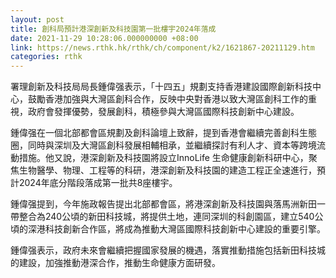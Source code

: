 ```yaml
---
layout: post
title: 創科局預計港深創新及科技園第一批樓宇2024年落成
date: 2021-11-29 10:28:06.000000000 +08:00
link: https://news.rthk.hk/rthk/ch/component/k2/1621867-20211129.htm
categories: rthk
---
```


署理創新及科技局局長鍾偉强表示，「十四五」規劃支持香港建設國際創新科技中心，鼓勵香港加強與大灣區創科合作，反映中央對香港以致大灣區創科工作的重視，政府會發揮優勢，發展創科，積極參與大灣區國際科技創新中心建設。

鍾偉强在一個北部都會區規劃及創科論壇上致辭，提到香港會繼續完善創科生態圈，同時與深圳及大灣區創科發展相輔相承，並繼續探討有利人才、資本等跨境流動措施。他又說，港深創新及科技園將設立InnoLife 生命健康創新科研中心，聚焦生物醫學、物理、工程等的科研，港深創新及科技園的建造工程正全速進行，預計2024年底分階段落成第一批共8座樓宇。

鍾偉强提到，今年施政報告提出北部都會區，將港深創新及科技園與落馬洲新田一帶整合為240公頃的新田科技城，將提供土地，連同深圳的科創園區，建立540公頃的深港科技創新合作區，將成為推動大灣區國際科技創新中心建設的重要引擎。

鍾偉强表示，政府未來會繼續把握國家發展的機遇，落實推動措施包括新田科技城的建設，加強推動港深合作，推動生命健康方面研發。
